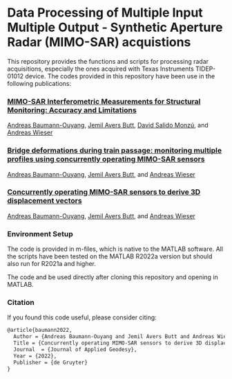 # Data Processing of Multiple Input Multiple Output - Synthetic Aperture Radar (MIMO-SAR) acquistions

This repository provides the functions and scripts for processing radar acquisitions, especially the ones acquired with Texas Instruments TIDEP-01012 device. The codes provided in this repository have been use in the following publications:

### [MIMO-SAR Interferometric Measurements for Structural Monitoring: Accuracy and Limitations](https://www.mdpi.com/2072-4292/13/21/4290/htm)

[Andreas Baumann-Ouyang](https://orcid.org/0000-0002-8306-3642), [Jemil Avers Butt](https://orcid.org/0000-0002-0858-2813), [David Salido Monzú](https://orcid.org/0000-0003-4274-6874), and [Andreas Wieser](https://orcid.org/0000-0001-5804-2164)

### [Bridge deformations during train passage: monitoring multiple profiles using concurrently operating MIMO-SAR sensors](https://www.researchgate.net/publication/361500008_Bridge_deformations_during_train_passage_monitoring_multiple_profiles_using_concurrently_operating_MIMO-SAR_sensors)

[Andreas Baumann-Ouyang](https://orcid.org/0000-0002-8306-3642), [Jemil Avers Butt](https://orcid.org/0000-0002-0858-2813), and [Andreas Wieser](https://orcid.org/0000-0001-5804-2164)

### [Concurrently operating MIMO-SAR sensors to derive 3D displacement vectors]()

[Andreas Baumann-Ouyang](https://orcid.org/0000-0002-8306-3642), [Jemil Avers Butt](https://orcid.org/0000-0002-0858-2813), and [Andreas Wieser](https://orcid.org/0000-0001-5804-2164)


### Environment Setup

The code is provided in m-files, which is native to the MATLAB software. All the scripts have been tested on the MATLAB R2022a version but should also run for R2021a and higher. 

The code and be used directly after cloning this repository and opening in MATLAB.

### Citation

If you found this code useful, please consider citing:

```diff
@article{baumann2022,
  Author = {Andreas Baumann-Ouyang and Jemil Avers Butt and Andreas Wieser},
  Title = {Concurrently operating MIMO-SAR sensors to derive 3D displacement vectors},
  Journal  = {Journal of Applied Geodesy},
  Year = {2022},
  Publisher = {de Gruyter}
}
```
